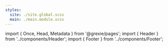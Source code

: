 ```yaml
---
styles:
  site: ./site.global.scss
  main: ./main.module.scss
---
```


import { Once, Head, Metadata } from '@grexie/pages';
import { Header } from '../components/Header';
import { Footer } from '../components/Footer';

<Once fallback={Block}>
  <Head>
    <title>
      <Metadata
        field="title"
        render={title => (title ? title + ' | My Site2' : 'My Site2')}
      />
    </title>
    <link rel="preconnect" href="https://fonts.googleapis.com" />
    <link
      rel="preconnect"
      href="https://fonts.gstatic.com"
      crossOrigin="anonymous"
    />
    <link
      href="https://fonts.googleapis.com/css2?family=Domine:wght@500&family=Open+Sans:wght@400&display=swap"
      rel="stylesheet"
    />
  </Head>
  <Header className={styles.main('header')} />
  <div className={styles.main('content')}>
    <Block />
  </div>
  <Footer className={styles.main('footer')} />
</Once>
